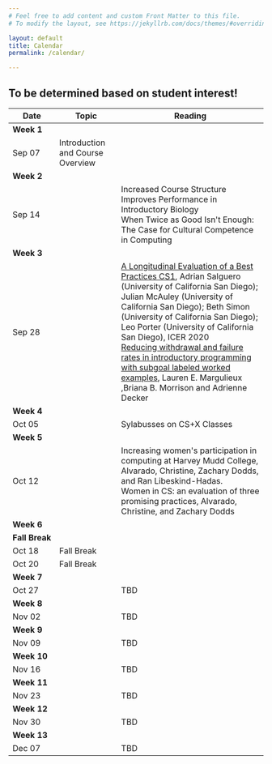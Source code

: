 ```yaml
---
# Feel free to add content and custom Front Matter to this file.
# To modify the layout, see https://jekyllrb.com/docs/themes/#overriding-theme-defaults

layout: default
title: Calendar
permalink: /calendar/

---
```


## To be determined based on student interest!


Date | Topic | Reading
| --- | --- | --- |
**Week 1** ||
Sep 07 | Introduction and Course Overview |
**Week 2** ||
Sep 14 | | Increased Course Structure Improves Performance in Introductory Biology<br>When Twice as Good Isn't Enough: The Case for Cultural Competence in Computing|
**Week 3** | |
Sep 28 || [A Longitudinal Evaluation of a Best Practices CS1](https://dl.acm.org/doi/pdf/10.1145/3372782.3406274), Adrian Salguero (University of California San Diego); Julian McAuley (University of California San Diego); Beth Simon (University of California San Diego); Leo Porter (University of California San Diego), ICER 2020<br>[Reducing withdrawal and failure rates in introductory programming with subgoal labeled worked examples](https://link.springer.com/content/pdf/10.1186/s40594-020-00222-7.pdf), Lauren E. Margulieux ,Briana B. Morrison and Adrienne Decker
**Week 4** ||
Oct 05 || Sylabusses on CS+X Classes
**Week&nbsp;5** ||
Oct 12 || Increasing women's participation in computing at Harvey Mudd College, Alvarado, Christine, Zachary Dodds, and Ran Libeskind-Hadas.<br>Women in CS: an evaluation of three promising practices, Alvarado, Christine, and Zachary Dodds
**Week 6** ||
**Fall&nbsp;Break** ||
Oct 18 | Fall Break ||
Oct 20 | Fall Break ||
**Week 7** ||
Oct 27 || TBD
**Week 8** ||
Nov 02 | | TBD
**Week&nbsp;9** ||
Nov 09 | | TBD
**Week 10** ||
Nov 16 | | TBD
**Week 11** ||
Nov 23 | | TBD
**Week 12** ||
Nov 30 | | TBD
**Week&nbsp;13** ||
Dec 07 || TBD

